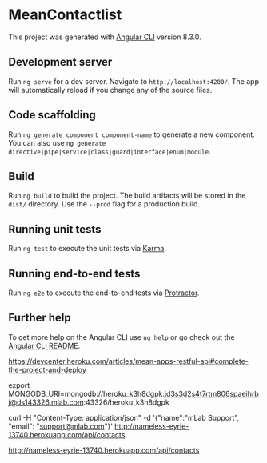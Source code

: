 # MeanContactlist

This project was generated with [Angular CLI](https://github.com/angular/angular-cli) version 8.3.0.

## Development server

Run `ng serve` for a dev server. Navigate to `http://localhost:4200/`. The app will automatically reload if you change any of the source files.

## Code scaffolding

Run `ng generate component component-name` to generate a new component. You can also use `ng generate directive|pipe|service|class|guard|interface|enum|module`.

## Build

Run `ng build` to build the project. The build artifacts will be stored in the `dist/` directory. Use the `--prod` flag for a production build.

## Running unit tests

Run `ng test` to execute the unit tests via [Karma](https://karma-runner.github.io).

## Running end-to-end tests

Run `ng e2e` to execute the end-to-end tests via [Protractor](http://www.protractortest.org/).

## Further help

To get more help on the Angular CLI use `ng help` or go check out the [Angular CLI README](https://github.com/angular/angular-cli/blob/master/README.md).

https://devcenter.heroku.com/articles/mean-apps-restful-api#complete-the-project-and-deploy

export MONGODB_URI=mongodb://heroku_k3h8dgpk:jd3s3d2s4t7rtm806spaeihrbj@ds143326.mlab.com:43326/heroku_k3h8dgpk

curl -H "Content-Type: application/json" -d '{"name":"mLab Support", "email": "support@mlab.com"}' http://nameless-eyrie-13740.herokuapp.com/api/contacts

http://nameless-eyrie-13740.herokuapp.com/api/contacts
